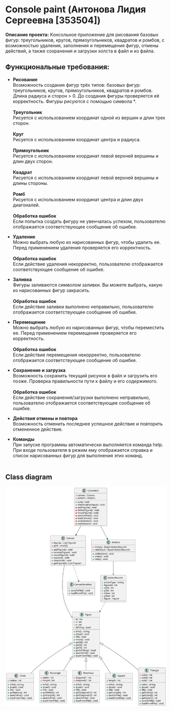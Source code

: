 # Console paint (Антонова Лидия Сергеевна [353504])

**Описание проекта:**  Консольное приложение для рисования базовых фигур: треугольников, кругов, прямоугольников, квадратов и ромбов, с возможностью удаления, заполнения и перемещения фигур, отмены действий, а также сохранения и загрузки холста в файл и из файла.

## **Функциональные требования:** 
* **Рисование** <br>
Возможность создания фигур трёх типов: базовых фигур: треугольников, кругов, прямоугольников, квадратов и ромбов. Длина радиуса и сторон > 0. До создания фигуры проверяется её корректность. Фигуры рисуются с помощью символа *.<br><br>
**Треугольник**<br>
Рисуется с использованием координат одной из вершин и длин трех сторон.<br><br>
**Круг**<br>
Рисуется с использованием координат центра и радиуса.<br><br>
**Прямоугольник**<br>
Рисуется с использованием координат левой верхней вершины и длин двух сторон.<br><br>
**Квадрат**<br>
Рисуется с использованием координат левой верхней вершины и длины стороны.<br><br>
**Ромб**<br>
Рисуется с использованием координат центра и длин двух диагоналей.<br><br>
**Обработка ошибок**<br>
Если попытка создать фигуру не увенчалась успехом, пользователю отображается соответствующее сообщение об ошибке.

* **Удаление**<br>
Можно выбрать любую из нарисованных фигур, чтобы удалить ее. Перед применением удаления проверяется его корректность.<br><br>
**Обработка ошибок**<br>
Если действие удаления некорректно, пользователю отображается соответствующее сообщение об ошибке.

* **Заливка**<br>
Фигуры заливаются символом заливки. Вы можете выбрать, какую из нарисованных фигур закрасить.<br><br>
**Обработка ошибок**<br>
Если действие заливки выполнено неправильно, пользователю отображается соответствующее сообщение об ошибке.

* **Перемещение**<br>
Можно выбрать любую из нарисованных фигур, чтобы переместить ее. Перед применением перемещения проверяется его корректность.<br><br>
**Обработка ошибок**<br>
Если действие перемещения некорректно, пользователю отображается соответствующее сообщение об ошибке.

* **Сохранение и загрузка**<br>
Возможность сохранить текущий рисунок в файл и загрузить его позже. Проверка правильности пути к файлу и его содержимого.<br><br>
**Обработка ошибок**<br>
Если действие сохранения/загрузки выполнено неправильно, пользователю отображается соответствующее сообщение об ошибке.

* **Действия отмены и повтора**<br>
Возможность отменить последнее успешное действие и повторить отмененное действие.

* **Команды**<br>
При запуске программы автоматически выполняется команда help. При входе пользователя в режим ему отображается справка и список нарисованных фигур для выполнения этих команд.<br><br>

## **Class diagram** 
![Class diagram](ClassDiagram.svg)